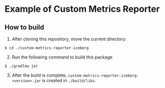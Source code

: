 # Example of Custom Metrics Reporter

## How to build

1. After cloning this repository, move the current directory:

```
$ cd ./custom-metrics-reporter-iceberg
```

2. Run the following command to build this package

```
$ ./gradlew jar
```

3. After the build is complete, `custom-metrics-reporter-iceberg-<version>.jar` is created in `./build/libs`.
